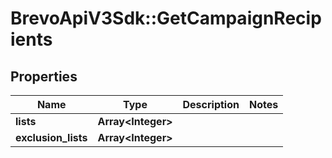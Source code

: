 # BrevoApiV3Sdk::GetCampaignRecipients

## Properties
Name | Type | Description | Notes
------------ | ------------- | ------------- | -------------
**lists** | **Array&lt;Integer&gt;** |  | 
**exclusion_lists** | **Array&lt;Integer&gt;** |  | 


